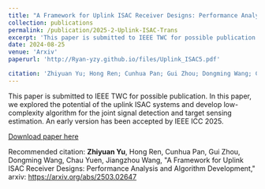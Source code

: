 ```yaml
---
title: "A Framework for Uplink ISAC Receiver Designs: Performance Analysis and Algorithm Development"
collection: publications
permalink: /publication/2025-2-Uplink-ISAC-Trans
excerpt: 'This paper is submitted to IEEE TWC for possible publication. In this paper, we explored the potential of the uplink ISAC systems and develop low-complexity algorithm for the joint signal detection and target sensing estimation. An early version has been accepted by IEEE ICC 2025.'
date: 2024-08-25
venue: 'Arxiv'
paperurl: 'http://Ryan-yzy.github.io/files/Uplink_ISAC5.pdf'

citation: 'Zhiyuan Yu; Hong Ren; Cunhua Pan; Gui Zhou; Dongming Wang; Chau Yuen; Jiangzhou Wang, "A Framework for Uplink ISAC Receiver Designs: Performance Analysis and Algorithm Development," arxiv: https://arxiv.org/abs/2503.02647'
---
```

This paper is submitted to IEEE TWC for possible publication. In this paper, we explored the potential of the uplink ISAC systems and develop low-complexity algorithm for the joint signal detection and target sensing estimation. An early version has been accepted by IEEE ICC 2025.

[Download paper here](http://Ryan-yzy.github.io/files/Uplink_ISAC5.pdf)

Recommended citation: **Zhiyuan Yu**, Hong Ren, Cunhua Pan, Gui Zhou, Dongming Wang, Chau Yuen, Jiangzhou Wang, "A Framework for Uplink ISAC Receiver Designs: Performance Analysis and Algorithm Development," arxiv: https://arxiv.org/abs/2503.02647